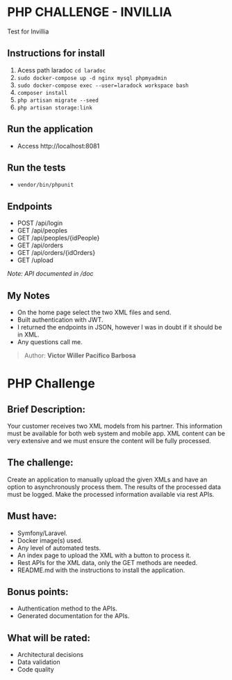 # PHP CHALLENGE - INVILLIA
Test for Invillia

## Instructions for install
  1. Acess path laradoc `cd laradoc`
  2. `sudo docker-compose up -d nginx mysql phpmyadmin`
  3. `sudo docker-compose exec --user=laradock workspace bash`
  4. `composer install`
  5. `php artisan migrate --seed`
  6. `php artisan storage:link`

## Run the application
  - Access http://localhost:8081

## Run the tests
  - `vendor/bin/phpunit`

## Endpoints
  - POST /api/login
  - GET  /api/peoples
  - GET  /api/peoples/{idPeople}
  - GET  /api/orders
  - GET  /api/orders/{idOrders}
  - GET  /upload

*Note: API documented in /doc*


## My Notes
  - On the home page select the two XML files and send.
  - Built authentication with JWT.
  - I returned the endpoints in JSON, however I was in doubt if it should be in XML.
  - Any questions call me.

> Author: <strong>Victor Willer Pacífico Barbosa</strong>

#

# PHP Challenge
## Brief Description:
Your customer receives two XML models from his partner. This information must be
available for both web system and mobile app. XML content can be very extensive and we must ensure the content will be fully processed.

## The challenge:
Create an application to manually upload the given XMLs and have an option
to asynchronously process them. The results of the processed data must be logged. Make the processed information available via rest APIs.

## Must have:
- Symfony/Laravel.
- Docker image(s) used.
- Any level of automated tests.
- An index page to upload the XML with a button to process it.
- Rest APIs for the XML data, only the GET methods are needed.
- README.md with the instructions to install the application.

## Bonus points:
- Authentication method to the APIs.
- Generated documentation for the APIs.

## What will be rated:
- Architectural decisions
- Data validation
- Code quality